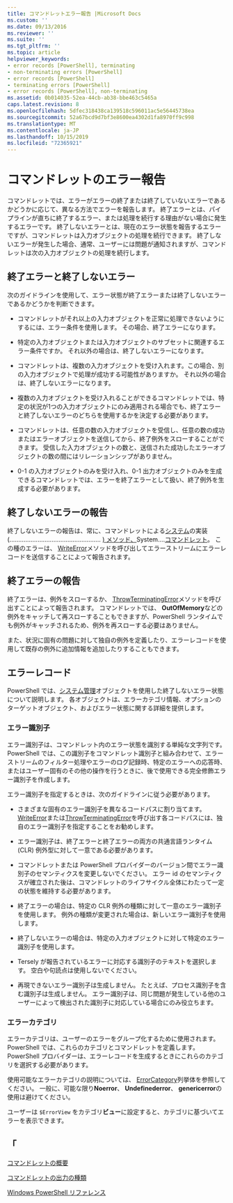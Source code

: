 ```yaml
---
title: コマンドレットエラー報告 |Microsoft Docs
ms.custom: ''
ms.date: 09/13/2016
ms.reviewer: ''
ms.suite: ''
ms.tgt_pltfrm: ''
ms.topic: article
helpviewer_keywords:
- error records [PowerShell], terminating
- non-terminating errors [PowerShell]
- error records [PowerShell]
- terminating errors [PowerShell]
- error records [PowerShell], non-terminating
ms.assetid: 0b014035-52ea-44cb-ab38-bbe463c5465a
caps.latest.revision: 8
ms.openlocfilehash: 5dfec318438ca139518c596011ac5e56445738ea
ms.sourcegitcommit: 52a67bcd9d7bf3e8600ea4302d1fa8970ff9c998
ms.translationtype: MT
ms.contentlocale: ja-JP
ms.lasthandoff: 10/15/2019
ms.locfileid: "72365921"
---
```

# <a name="cmdlet-error-reporting"></a>コマンドレットのエラー報告

コマンドレットでは、エラーがエラーの終了または終了していないエラーであるかどうかに応じて、異なる方法でエラーを報告します。 終了エラーとは、パイプラインが直ちに終了するエラー、または処理を続行する理由がない場合に発生するエラーです。 終了しないエラーとは、現在のエラー状態を報告するエラーですが、コマンドレットは入力オブジェクトの処理を続行できます。 終了しないエラーが発生した場合、通常、ユーザーには問題が通知されますが、コマンドレットは次の入力オブジェクトの処理を続行します。

## <a name="terminating-and-nonterminating-errors"></a>終了エラーと終了しないエラー

次のガイドラインを使用して、エラー状態が終了エラーまたは終了しないエラーであるかどうかを判断できます。

- コマンドレットがそれ以上の入力オブジェクトを正常に処理できないようにするには、エラー条件を使用します。 その場合、終了エラーになります。

- 特定の入力オブジェクトまたは入力オブジェクトのサブセットに関連するエラー条件ですか。 それ以外の場合は、終了しないエラーになります。

- コマンドレットは、複数の入力オブジェクトを受け入れます。この場合、別の入力オブジェクトで処理が成功する可能性がありますか。 それ以外の場合は、終了しないエラーになります。

- 複数の入力オブジェクトを受け入れることができるコマンドレットでは、特定の状況が1つの入力オブジェクトにのみ適用される場合でも、終了エラーと終了しないエラーのどちらを使用するかを決定する必要があります。

- コマンドレットは、任意の数の入力オブジェクトを受信し、任意の数の成功またはエラーオブジェクトを送信してから、終了例外をスローすることができます。 受信した入力オブジェクトの数と、送信された成功したエラーオブジェクトの数の間にはリレーションシップがありません。

- 0-1 の入力オブジェクトのみを受け入れ、0-1 出力オブジェクトのみを生成できるコマンドレットでは、エラーを終了エラーとして扱い、終了例外を生成する必要があります。

## <a name="reporting-nonterminating-errors"></a>終了しないエラーの報告

終了しないエラーの報告は、常に、コマンドレットによる[システム](/dotnet/api/System.Management.Automation.Cmdlet.BeginProcessing)の実装 (.................................................... [) メソッド、](/dotnet/api/System.Management.Automation.Cmdlet.ProcessRecord)System....[コマンドレット](/dotnet/api/System.Management.Automation.Cmdlet.EndProcessing)。 この種のエラーは、 [WriteError](/dotnet/api/System.Management.Automation.Cmdlet.WriteError)メソッドを呼び出してエラーストリームにエラーレコードを送信することによって報告されます。

## <a name="reporting-terminating-errors"></a>終了エラーの報告

終了エラーは、例外をスローするか、 [ThrowTerminatingError](/dotnet/api/System.Management.Automation.Cmdlet.ThrowTerminatingError)メソッドを呼び出すことによって報告されます。 コマンドレットでは、 **OutOfMemory**などの例外をキャッチして再スローすることもできますが、PowerShell ランタイムでも例外がキャッチされるため、例外を再スローする必要はありません。

また、状況に固有の問題に対して独自の例外を定義したり、エラーレコードを使用して既存の例外に追加情報を追加したりすることもできます。

## <a name="error-records"></a>エラーレコード

PowerShell では、[システム管理](/dotnet/api/System.Management.Automation.ErrorRecord)オブジェクトを使用した終了しないエラー状態について説明します。 各オブジェクトは、エラーカテゴリ情報、オプションのターゲットオブジェクト、およびエラー状態に関する詳細を提供します。

### <a name="error-identifiers"></a>エラー識別子

エラー識別子は、コマンドレット内のエラー状態を識別する単純な文字列です。
PowerShell では、この識別子をコマンドレット識別子と組み合わせて、エラーストリームのフィルター処理やエラーのログ記録時、特定のエラーへの応答時、またはユーザー固有のその他の操作を行うときに、後で使用できる完全修飾エラー識別子を作成します。

エラー識別子を指定するときは、次のガイドラインに従う必要があります。

- さまざまな固有のエラー識別子を異なるコードパスに割り当てます。 [WriteError](/dotnet/api/System.Management.Automation.Cmdlet.WriteError)または[ThrowTerminatingError](/dotnet/api/System.Management.Automation.Cmdlet.ThrowTerminatingError)を呼び出す各コードパスには、独自のエラー識別子を指定することをお勧めします。

- エラー識別子は、終了エラーと終了エラーの両方の共通言語ランタイム (CLR) 例外型に対して一意である必要があります。

- コマンドレットまたは PowerShell プロバイダーのバージョン間でエラー識別子のセマンティクスを変更しないでください。 エラー id のセマンティクスが確立された後は、コマンドレットのライフサイクル全体にわたって一定の状態を維持する必要があります。

- 終了エラーの場合は、特定の CLR 例外の種類に対して一意のエラー識別子を使用します。 例外の種類が変更された場合は、新しいエラー識別子を使用します。

- 終了しないエラーの場合は、特定の入力オブジェクトに対して特定のエラー識別子を使用します。

- Tersely が報告されているエラーに対応する識別子のテキストを選択します。 空白や句読点は使用しないでください。

- 再現できないエラー識別子は生成しません。 たとえば、プロセス識別子を含む識別子は生成しません。 エラー識別子は、同じ問題が発生している他のユーザーによって検出された識別子に対応している場合にのみ役立ちます。

### <a name="error-categories"></a>エラーカテゴリ

エラーカテゴリは、ユーザーのエラーをグループ化するために使用されます。 PowerShell では、これらのカテゴリとコマンドレットを定義します。 PowerShell プロバイダーは、エラーレコードを生成するときにこれらのカテゴリを選択する必要があります。

使用可能なエラーカテゴリの説明については、 [ErrorCategory](/dotnet/api/System.Management.Automation.ErrorCategory)列挙体を参照してください。 一般に、可能な限り**Noerror**、 **Undefinederror**、 **genericerror**の使用は避けてください。

ユーザーは `$ErrorView` をカテゴリ**ビュー**に設定すると、カテゴリに基づいてエラーを表示できます。

## <a name="see-also"></a>「

[コマンドレットの概要](./cmdlet-overview.md)

[コマンドレットの出力の種類](./types-of-cmdlet-output.md)

[Windows PowerShell リファレンス](../windows-powershell-reference.md)
